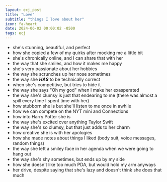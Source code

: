 ```yaml
---
layout: ecj_post
title: "Love"
subtitle: "things I love about her"
icon: fa-heart
date: 2024-06-02 00:00:02 -0500
tags: ecj
---
```


- she's stunning, beautiful, and perfect
- how she copied a few of my quirks after mocking me a little bit
- she's chronically online, and I can share that with her
- the way that she smiles, and how it makes me happy
- she's very passionate about her hobbies
- the way she scrunches up her nose sometimes
- the way she **_HAS_** to be technically correct
- when she's competitive, but tries to hide it
- the way she says "Oh my god" when I make her exasperated
- the way she's clumsy is just that endearing to me (there was almost a spill every time I spent time with her)
- how stubborn she is but she'll listen to me once in awhile
- how we can compete on the NYT mini and Connections
- how into Harry Potter she is
- the way she's excited over anything Taylor Swift
- the way she's so clumsy, but that just adds to her charm
- how creative she is with her apologies
- how she made notes about things I liked (body suit, voice messages, random things)
- the way she left a smiley face in her agenda when we were going to hang out
- the way she's shy sometimes, but ends up by my side
- how she doesn't like too much PDA, but would hold my arm anyways
- her drive, despite saying that she's lazy and doesn't think she does that much
